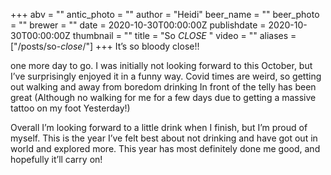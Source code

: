 +++
abv = ""
antic_photo = ""
author = "Heidi"
beer_name = ""
beer_photo = ""
brewer = ""
date = 2020-10-30T00:00:00Z
publishdate = 2020-10-30T00:00:00Z
thumbnail = ""
title = "So _CLOSE_ "
video = ""
aliases = ["/posts/so-_close_/"]
+++
It’s so bloody close!! 

one more day to go. I was initially not looking forward to this October, but I’ve surprisingly enjoyed it in a funny way. Covid times are weird, so getting out walking and away from boredom drinking In front of the telly has been great (Although no walking for me for a few days due to getting a massive tattoo on my foot Yesterday!) 

Overall I’m looking forward to a little drink when I finish, but I’m proud of myself. This is the year I’ve felt best about not drinking and have got out in world and explored more. This year has most definitely done me good, and hopefully it’ll carry on! 